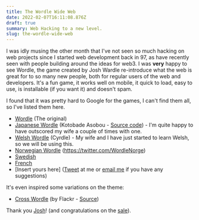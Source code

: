```yaml
---
title: The Wordle Wide Web
date: 2022-02-07T16:11:08.876Z
draft: true
summary: Web Hacking to a new level.
slug: the-wordle-wide-web
---
```

I was idly musing the other month that I've not seen so much hacking on web projects since I started web development back in 97, as have recently seen with people building around the ideas for web3. I was **very** happy to see Wordle, the game created by Josh Wardle re-introduce what the web is great for to so many new people, both for regular users of the web and developers. It's a fun game, it works well on mobile, it quick to load, easy to use, is installable (if you want it) and doesn't spam.

I found that it was pretty hard to Google for the games, I can't find them all, so I've listed them here.

* [Wordle](https://www.powerlanguage.co.uk/wordle/) (The original)
* [Japanese Wordle](https://taximanli.github.io/kotobade-asobou/) (Kotobade Asobou - [Source code](https://github.com/taximanli/kotobade-asobou)) - I'm quite happy to have outscored my wife a couple of times with one.
* [Welsh Wordle](https://cyrdle.web.app/) (Cyrdle) - My wife and I have just started to learn Welsh, so we will be using this.
* [Norwegian Wordle](https://www.wordle.lol/) (https://twitter.com/WordleNorge)
* [Swedish](https://ordlig.se/)
* [French](https://wordle.louan.me/)
* \[Insert yours here] ([Tweet](https://twitter.com/Paul_Kinlan) at me or [email me](mailto:paulkinlan@google.com) if you have any suggestions)

It's even inspired some variations on the theme:

* [Cross Wordle](https://flackr.github.io/crosswordle/) (by Flackr - [Source](https://github.com/flackr/crosswordle)) 

Thank you [Josh](https://en.wikipedia.org/wiki/Josh_Wardle)! (and congratulations on the [sale](https://www.bbc.co.uk/news/business-60208463)).